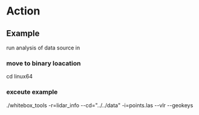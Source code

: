 # Action
## Example
run analysis of data source in

### move to binary loacation
cd linux64
### exceute example
./whitebox_tools -r=lidar_info --cd="../../data" -i=points.las --vlr --geokeys
